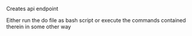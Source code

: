 Creates api endpoint

Either run the do file as bash script or execute the commands contained therein in some other way
